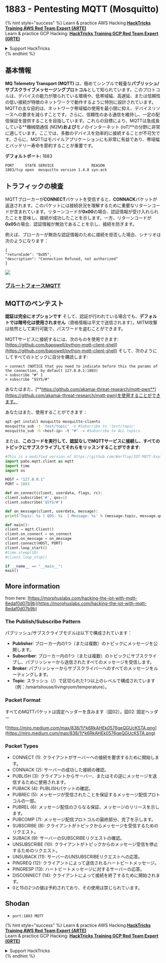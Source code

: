 # 1883 - Pentesting MQTT (Mosquitto)

{% hint style="success" %}
Learn & practice AWS Hacking:<img src="/.gitbook/assets/arte.png" alt="" data-size="line">[**HackTricks Training AWS Red Team Expert (ARTE)**](https://training.hacktricks.xyz/courses/arte)<img src="/.gitbook/assets/arte.png" alt="" data-size="line">\
Learn & practice GCP Hacking: <img src="/.gitbook/assets/grte.png" alt="" data-size="line">[**HackTricks Training GCP Red Team Expert (GRTE)**<img src="/.gitbook/assets/grte.png" alt="" data-size="line">](https://training.hacktricks.xyz/courses/grte)

<details>

<summary>Support HackTricks</summary>

* Check the [**subscription plans**](https://github.com/sponsors/carlospolop)!
* **Join the** 💬 [**Discord group**](https://discord.gg/hRep4RUj7f) or the [**telegram group**](https://t.me/peass) or **follow** us on **Twitter** 🐦 [**@hacktricks\_live**](https://twitter.com/hacktricks\_live)**.**
* **Share hacking tricks by submitting PRs to the** [**HackTricks**](https://github.com/carlospolop/hacktricks) and [**HackTricks Cloud**](https://github.com/carlospolop/hacktricks-cloud) github repos.

</details>
{% endhint %}


## 基本情報

**MQ Telemetry Transport (MQTT)** は、極めてシンプルで軽量な**パブリッシュ/サブスクライブメッセージングプロトコル**として知られています。このプロトコルは、デバイスの能力が限られている環境や、低帯域幅、高遅延、または信頼性の低い接続が特徴のネットワークで動作するように特別に設計されています。MQTTの主な目的は、ネットワーク帯域幅の使用を最小限に抑え、デバイスリソースへの要求を減らすことです。さらに、信頼性のある通信を維持し、一定の配信保証を提供することを目指しています。これらの目標により、MQTTは急成長している**機械間通信 (M2M)**および**モノのインターネット (IoT)**の分野に非常に適しています。ここでは、多数のデバイスを効率的に接続することが不可欠です。さらに、MQTTはモバイルアプリケーションにも非常に有益であり、帯域幅とバッテリー寿命を節約することが重要です。

**デフォルトポート:** 1883
```
PORT     STATE SERVICE                 REASON
1883/tcp open  mosquitto version 1.4.8 syn-ack
```
## トラフィックの検査

MQTTブローカーが**CONNECT**パケットを受信すると、**CONNACK**パケットが返送されます。このパケットには接続状況を理解するために重要なリターンコードが含まれています。リターンコードが**0x00**の場合、認証情報が受け入れられたことを意味し、接続が成功したことを示します。一方、リターンコードが**0x05**の場合、認証情報が無効であることを示し、接続を防ぎます。

例えば、ブローカーが無効な認証情報のために接続を拒否した場合、シナリオは次のようになります：
```
{
"returnCode": "0x05",
"description": "Connection Refused, not authorized"
}
```
![](<../.gitbook/assets/image (976).png>)

### [**ブルートフォースMQTT**](../generic-methodologies-and-resources/brute-force.md#mqtt)

## MQTTのペンテスト

**認証は完全にオプションです** そして、認証が行われている場合でも、**デフォルトでは暗号化は使用されません**（資格情報は平文で送信されます）。MITM攻撃は依然として実行可能で、パスワードを盗むことができます。

MQTTサービスに接続するには、次のものを使用できます: [https://github.com/bapowell/python-mqtt-client-shell](https://github.com/bapowell/python-mqtt-client-shell) そして、次のようにしてすべてのトピックに自分を購読します:
```
> connect (NOTICE that you need to indicate before this the params of the connection, by default 127.0.0.1:1883)
> subscribe "#" 1
> subscribe "$SYS/#"
```
あなたはまた、[**https://github.com/akamai-threat-research/mqtt-pwn**](https://github.com/akamai-threat-research/mqtt-pwn)を使用することができます。

あなたはまた、使用することができます：
```bash
apt-get install mosquitto mosquitto-clients
mosquitto_sub -t 'test/topic' -v #Subscribe to 'test/topic'
mosquitto_sub -h <host-ip> -t "#" -v #Subscribe to ALL topics.
```
または、**このコードを実行して、認証なしでMQTTサービスに接続し、すべてのトピックにサブスクライブしてそれらをリッスンすることができます**:
```python
#This is a modified version of https://github.com/Warflop/IOT-MQTT-Exploit/blob/master/mqtt.py
import paho.mqtt.client as mqtt
import time
import os

HOST = "127.0.0.1"
PORT = 1883

def on_connect(client, userdata, flags, rc):
client.subscribe('#', qos=1)
client.subscribe('$SYS/#')

def on_message(client, userdata, message):
print('Topic: %s | QOS: %s  | Message: %s' % (message.topic, message.qos, message.payload))

def main():
client = mqtt.Client()
client.on_connect = on_connect
client.on_message = on_message
client.connect(HOST, PORT)
client.loop_start()
#time.sleep(10)
#client.loop_stop()

if __name__ == "__main__":
main()
```
## More information

from here: [https://morphuslabs.com/hacking-the-iot-with-mqtt-8edaf0d07b9b](https://morphuslabs.com/hacking-the-iot-with-mqtt-8edaf0d07b9b)

### The Publish/Subscribe Pattern <a href="#b667" id="b667"></a>

パブリッシュ/サブスクライブモデルは以下で構成されています：

* **Publisher**: ブローカー内の1つ（または複数）のトピックにメッセージを公開します。
* **Subscriber**: ブローカー内の1つ（または複数）のトピックにサブスクライブし、パブリッシャーから送信されたすべてのメッセージを受信します。
* **Broker**: パブリッシャーからサブスクライバーへのすべてのメッセージをルーティングします。
* **Topic**: スラッシュ（/）で区切られた1つ以上のレベルで構成されています（例：/smartshouse/livingroom/temperature）。

### Packet Format <a href="#f15a" id="f15a"></a>

すべてのMQTTパケットは固定ヘッダーを含みます（図02）。図02: 固定ヘッダー

![https://miro.medium.com/max/838/1\*k6RkAHEk0576geQGUcKSTA.png](https://miro.medium.com/max/838/1\*k6RkAHEk0576geQGUcKSTA.png)

### Packet Types

* CONNECT (1): クライアントがサーバーへの接続を要求するために開始します。
* CONNACK (2): サーバーの成功した接続の確認。
* PUBLISH (3): クライアントからサーバー、またはその逆にメッセージを送信するために使用されます。
* PUBACK (4): PUBLISHパケットの確認。
* PUBREC (5): メッセージが受信されたことを保証するメッセージ配信プロトコルの一部。
* PUBREL (6): メッセージ配信のさらなる保証、メッセージのリリースを示します。
* PUBCOMP (7): メッセージ配信プロトコルの最終部分、完了を示します。
* SUBSCRIBE (8): クライアントがトピックからメッセージを受信するためのリクエスト。
* SUBACK (9): サーバーのSUBSCRIBEリクエストの確認。
* UNSUBSCRIBE (10): クライアントがトピックからのメッセージ受信を停止するためのリクエスト。
* UNSUBACK (11): サーバーのUNSUBSCRIBEリクエストへの応答。
* PINGREQ (12): クライアントによって送信されるハートビートメッセージ。
* PINGRESP (13): ハートビートメッセージに対するサーバーの応答。
* DISCONNECT (14): クライアントによって接続を終了するために開始されます。
* 0と15の2つの値は予約されており、その使用は禁じられています。

## Shodan

* `port:1883 MQTT`


{% hint style="success" %}
Learn & practice AWS Hacking:<img src="/.gitbook/assets/arte.png" alt="" data-size="line">[**HackTricks Training AWS Red Team Expert (ARTE)**](https://training.hacktricks.xyz/courses/arte)<img src="/.gitbook/assets/arte.png" alt="" data-size="line">\
Learn & practice GCP Hacking: <img src="/.gitbook/assets/grte.png" alt="" data-size="line">[**HackTricks Training GCP Red Team Expert (GRTE)**<img src="/.gitbook/assets/grte.png" alt="" data-size="line">](https://training.hacktricks.xyz/courses/grte)

<details>

<summary>Support HackTricks</summary>

* Check the [**subscription plans**](https://github.com/sponsors/carlospolop)!
* **Join the** 💬 [**Discord group**](https://discord.gg/hRep4RUj7f) or the [**telegram group**](https://t.me/peass) or **follow** us on **Twitter** 🐦 [**@hacktricks\_live**](https://twitter.com/hacktricks\_live)**.**
* **Share hacking tricks by submitting PRs to the** [**HackTricks**](https://github.com/carlospolop/hacktricks) and [**HackTricks Cloud**](https://github.com/carlospolop/hacktricks-cloud) github repos.

</details>
{% endhint %}
